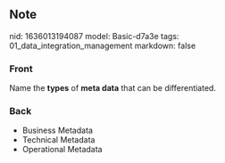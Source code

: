 ## Note
nid: 1636013194087
model: Basic-d7a3e
tags: 01_data_integration_management
markdown: false

### Front
Name the <b>types</b> of <b>meta data</b> that can be
differentiated.

### Back
<ul><li>Business Metadata</li><li>Technical Metadata</li><li>Operational Metadata</li></ul>
